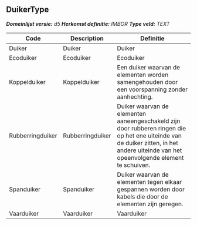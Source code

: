 ﻿## DuikerType

*__Domeinlijst versie:__ d5*
*__Herkomst definitie:__ IMBOR*
*__Type veld:__ TEXT*

|__Code__ |__Description__ |__Definitie__	|
|	---	|	---	|   ---	| 
| Duiker | Duiker | Duiker |
| Ecoduiker | Ecoduiker | Ecoduiker |
| Koppelduiker | Koppelduiker | Een duiker waarvan de elementen worden samengehouden door een voorspanning zonder aanhechting. |
| Rubberringduiker | Rubberringduiker | Duiker waarvan de elementen aaneengeschakeld zijn door rubberen ringen die op het ene uiteinde van de duiker zitten, in het andere uiteinde van het opeenvolgende element te schuiven. |
| Spanduiker | Spanduiker | Duiker waarvan de elementen tegen elkaar gespannen worden door kabels die door de elementen zijn geregen. |
| Vaarduiker | Vaarduiker | Vaarduiker |
